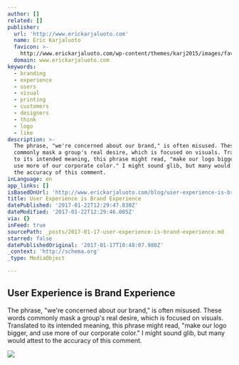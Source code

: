 ```yaml
---
author: []
related: []
publisher:
  url: 'http://www.erickarjaluoto.com'
  name: Eric Karjaluoto
  favicon: >-
    http://www.erickarjaluoto.com/wp-content/themes/karj2015/images/favicon/favicon.ico
  domain: www.erickarjaluoto.com
keywords:
  - branding
  - experience
  - users
  - visual
  - printing
  - customers
  - designers
  - think
  - logo
  - like
description: >-
  The phrase, "we're concerned about our brand," is often misused. These words
  commonly mask a group's real desire, which is focused on visuals. Translated
  to its intended meaning, this phrase might read, "make our logo bigger, and
  use more of our corporate color." I might sound glib, but many would attest to
  the accuracy of this comment.
inLanguage: en
app_links: []
isBasedOnUrl: 'http://www.erickarjaluoto.com/blog/user-experience-is-brand-experience/'
title: User Experience is Brand Experience
datePublished: '2017-01-22T12:29:47.830Z'
dateModified: '2017-01-22T12:29:46.005Z'
via: {}
inFeed: true
sourcePath: _posts/2017-01-17-user-experience-is-brand-experience.md
starred: false
datePublishedOriginal: '2017-01-17T10:48:07.980Z'
_context: 'http://schema.org'
_type: MediaObject

---
```

<article style=""><h1>User Experience is Brand Experience</h1><p>The phrase, "we're concerned about our brand," is often misused. These words commonly mask a group's real desire, which is focused on visuals. Translated to its intended meaning, this phrase might read, "make our logo bigger, and use more of our corporate color." I might sound glib, but many would attest to the accuracy of this comment.</p><img src="http://www.erickarjaluoto.com/wp-content/uploads/2014/10/karj-ad00ff.gif" /></article>